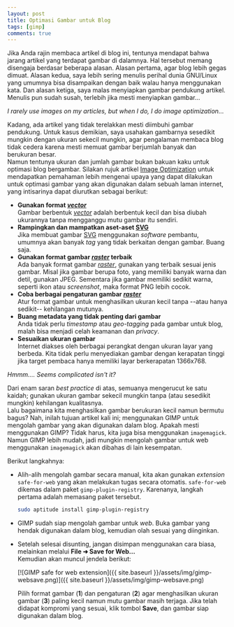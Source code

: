 ```yaml
---
layout: post
title: Optimasi Gambar untuk Blog
tags: [gimp]
comments: true
---
```


Jika Anda rajin membaca artikel di blog ini, tentunya mendapat bahwa jarang artikel yang terdapat gambar di dalamnya. Hal tersebut memang disengaja berdasar beberapa alasan. Alasan pertama, agar blog lebih gegas dimuat. Alasan kedua, saya lebih sering menulis perihal dunia GNU/Linux yang umumnya bisa disampaikan dengan baik walau hanya menggunakan kata. Dan alasan ketiga, saya malas menyiapkan gambar pendukung artikel. Menulis pun sudah susah, terlebih jika mesti menyiapkan gambar...

_I rarely use images on my articles, but when I do, I do image optimization..._

Kadang, ada artikel yang tidak terelakkan mesti diimbuhi gambar pendukung. Untuk kasus demikian, saya usahakan gambarnya sesedikit mungkin dengan ukuran sekecil mungkin, agar pengalaman membaca blog tidak cedera karena mesti memuat gambar berjumlah banyak dan berukuran besar.  
Namun tentunya ukuran dan jumlah gambar bukan bakuan kaku untuk optimasi blog bergambar. Silakan rujuk artikel [Image Optimization](https://developers.google.com/web/fundamentals/performance/optimizing-content-efficiency/image-optimization) untuk mendapatkan pemahaman lebih mengenai upaya yang dapat dilakukan untuk optimasi gambar yang akan digunakan dalam sebuah laman internet, yang intisarinya dapat diurutkan sebagai berikut:

- **Gunakan format [_vector_](https://en.wikipedia.org/wiki/Vector_image)**  
  Gambar berbentuk [_vector_](https://en.wikipedia.org/wiki/Vector_image) adalah berbentuk kecil dan bisa diubah ukurannya tanpa mengganggu mutu gambar itu sendiri. 
- **Rampingkan dan mampatkan aset-aset [SVG](https://en.wikipedia.org/wiki/Svg)**  
  Jika membuat gambar [SVG](https://en.wikipedia.org/wiki/Svg) menggunakan _software_ pembantu, umumnya akan banyak _tag_ yang tidak berkaitan dengan gambar. Buang saja.  
- **Gunakan format gambar [_raster_](https://en.wikipedia.org/wiki/Raster_image) terbaik**  
  Ada banyak format gambar [_raster_](https://en.wikipedia.org/wiki/Raster_image), gunakan yang terbaik sesuai jenis gambar. Misal jika gambar berupa foto, yang memiliki banyak warna dan detil, gunakan JPEG. Sementara jika gambar memiliki sedikit warna, seperti ikon atau _screenshot_, maka format PNG lebih cocok.
- **Coba berbagai pengaturan gambar [_raster_](https://en.wikipedia.org/wiki/Raster_image)**  
  Atur format gambar untuk menghasilkan ukuran kecil tanpa --atau hanya sedikit-- kehilangan mutunya.
- **Buang metadata yang tidak penting dari gambar**  
  Anda tidak perlu _timestamp_ atau _geo-tagging_ pada gambar untuk blog, malah bisa menjadi celah keamanan dan _privacy_. 
- **Sesuaikan ukuran gambar**  
  Internet diakses oleh berbagai perangkat dengan ukuran layar yang berbeda. Kita tidak perlu menyediakan gambar dengan kerapatan tinggi jika target pembaca hanya memiliki layar berkerapatan 1366x768.

_Hmmm.... Seems complicated isn't it?_  

Dari enam saran _best practice_ di atas, semuanya mengerucut ke satu kaidah; gunakan ukuran gambar sekecil mungkin tanpa (atau sesedikit mungkin) kehilangan kualitasnya.  
Lalu bagaimana kita menghasilkan gambar berukuran kecil namun bermutu bagus? Nah, inilah tujuan artikel kali ini; menggunakan GIMP untuk mengolah gambar yang akan digunakan dalam blog. Apakah mesti menggunakan GIMP? Tidak harus, kita juga bisa menggunakan `imagemagick`. Namun GIMP lebih mudah, jadi mungkin mengolah gambar untuk web menggunakan `imagemagick` akan dibahas di lain kesempatan.

Berikut langkahnya:
- Alih-alih mengolah gambar secara manual, kita akan gunakan _extension_ `safe-for-web` yang akan melakukan tugas secara otomatis. `safe-for-web` dikemas dalam paket `gimp-plugin-registry`. Karenanya, langkah pertama adalah memasang paket tersebut.

  ```bash
  sudo aptitude install gimp-plugin-registry
  ```
- GIMP sudah siap mengolah gambar untuk _web_. Buka gambar yang hendak digunakan dalam blog, kemudian olah sesuai yang diinginkan.
- Setelah selesai disunting, jangan disimpan menggunakan cara biasa, melainkan melalui **File ➜ Save for Web...**  
  Kemudian akan muncul jendela berikut: 

  [![GIMP safe for web extension]({{ site.baseurl }}/assets/img/gimp-websave.png)]({{ site.baseurl }}/assets/img/gimp-websave.png)
  
  Pilih format gambar (**1**) dan pengaturan (**2**) agar menghasilkan ukuran gambar (**3**) paling kecil namun mutu gambar masih terjaga. Jika telah didapat kompromi yang sesuai, klik tombol **Save**, dan gambar siap digunakan dalam blog.
  






